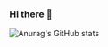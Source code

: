 ### Hi there 👋

![Anurag's GitHub stats](https://github-readme-stats.vercel.app/api?username=pgu&show_icons=true&count_private=true&theme=cobalt)


<!--
**pgu/pgu** is a ✨ _special_ ✨ repository because its `README.md` (this file) appears on your GitHub profile.

Here are some ideas to get you started:

- 🔭 I’m currently working on ...
- 🌱 I’m currently learning ...
- 👯 I’m looking to collaborate on ...
- 🤔 I’m looking for help with ...
- 💬 Ask me about ...
- 📫 How to reach me: ...
- 😄 Pronouns: ...
- ⚡ Fun fact: ...
-->
